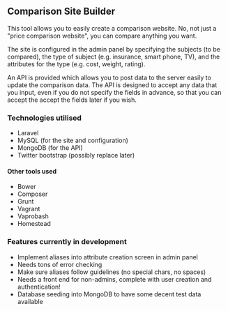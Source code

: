 ## Comparison Site Builder

This tool allows you to easily create a comparison website. No, not just a "price comparison website", you can compare anything you want.

 The site is configured in the admin panel by specifying the subjects (to be compared), the type of subject (e.g. insurance, smart phone, TV), and the attributes for the type (e.g. cost, weight, rating).

An API is provided which allows you to post data to the server easily to update the comparison data.
The API is designed to accept any data that you input, even if you do not specify the fields in advance, so that you can accept the accept the fields later if you wish.

### Technologies utilised

* Laravel
* MySQL (for the site and configuration)
* MongoDB (for the API)
* Twitter bootstrap (possibly replace later)

#### Other tools used

* Bower
* Composer
* Grunt
* Vagrant
* Vaprobash
* Homestead

### Features currently in development

* Implement aliases into attribute creation screen in admin panel
* Needs tons of error checking
* Make sure aliases follow guidelines (no special chars, no spaces)
* Needs a front end for non-admins, complete with user creation and authentication!
* Database seeding into MongoDB to have some decent test data available